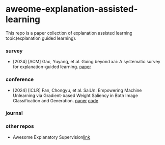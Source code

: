 # aweome-explanation-assisted-learning
This repo is a paper collection of explanation assisted learning topic(explanation guided learning). 


### survey
- [2024] [ACM] Gao, Yuyang, et al. Going beyond xai: A systematic survey for explanation-guided learning. [paper](https://arxiv.org/pdf/2212.03954)


### conference
- [2024] [ICLR] Fan, Chongyu, et al. SalUn: Empowering Machine Unlearning via Gradient-based Weight Saliency in Both Image Classification and Generation. [paper](https://openreview.net/pdf?id=gn0mIhQGNM) [code](https://github.com/OPTML-Group/Unlearn-Saliency)

### journal


### other repos
- Awesome Explanatory Supervision[link](https://github.com/stefanoteso/awesome-explanatory-supervision)
